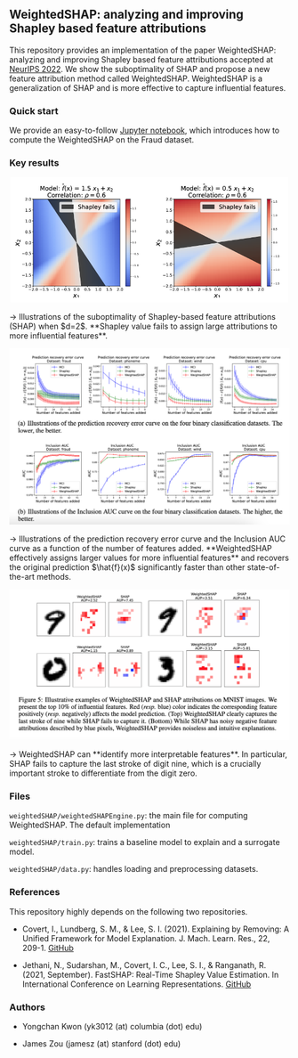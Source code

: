 ## WeightedSHAP: analyzing and improving Shapley based feature attributions

This repository provides an implementation of the paper WeightedSHAP: analyzing and improving Shapley based feature attributions accepted at [NeurIPS 2022](https://nips.cc/Conferences/2022). We show the suboptimality of SHAP and propose a new feature attribution method called WeightedSHAP. WeightedSHAP is a generalization of SHAP and is more effective to capture influential features. 

### Quick start

We provide an easy-to-follow [Jupyter notebook](notebook/Example_fraud_inclusion_AUC.ipynb), which introduces how to compute the WeightedSHAP on the Fraud dataset.

### Key results

<p align="center">
<img src="./fig/2d-weightedshap.png" width="500">
</p>
&rarr; Illustrations of the suboptimality of Shapley-based feature attributions (SHAP) when $d=2$. **Shapley value fails to assign large attributions to more influential features**. 

<p align="center">
<img src="./fig/inclusion-weightedshap.png" width="800">
</p>
&rarr; Illustrations of the prediction recovery error curve and the Inclusion AUC curve as a function of the number of features added. **WeightedSHAP effectively assigns larger values for more influential features** and recovers the original prediction $\hat{f}(x)$ significantly faster than other state-of-the-art methods.

<p align="center">
<img src="./fig/mnist-weightedshap.png" width="800">
</p>
&rarr; WeightedSHAP can **identify more interpretable features**. In particular, SHAP fails to capture the last stroke of digit nine, which is a crucially important stroke to differentiate from the digit zero.

### Files

`weightedSHAP/weightedSHAPEngine.py`: the main file for computing WeightedSHAP. The default implementation 

`weightedSHAP/train.py`: trains a baseline model to explain and a surrogate model.

`weightedSHAP/data.py`: handles loading and preprocessing datasets.

### References

This repository highly depends on the following two repositories. 

- Covert, I., Lundberg, S. M., & Lee, S. I. (2021). Explaining by Removing: A Unified Framework for Model Explanation. J. Mach. Learn. Res., 22, 209-1. [GitHub](https://github.com/iancovert/removal-explanations)

- Jethani, N., Sudarshan, M., Covert, I. C., Lee, S. I., & Ranganath, R. (2021, September). FastSHAP: Real-Time Shapley Value Estimation. In International Conference on Learning Representations. [GitHub](https://github.com/iancovert/fastshap/tree/main/fastshap)

### Authors

- Yongchan Kwon (yk3012 (at) columbia (dot) edu)

- James Zou (jamesz (at) stanford (dot) edu)




